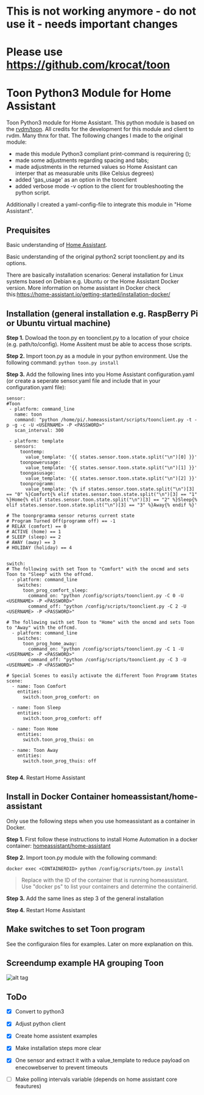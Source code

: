 ﻿# This is not working anymore - do not use it - needs important changes
# Please use https://github.com/krocat/toon


# Toon Python3 Module for Home Assistant
Toon Python3 module for Home Assistant. This python module is based on the [rvdm/toon](https://github.com/rvdm/toon). All credits for the development for this module and client to rvdm. Many thnx for that.
The following changes I made to the original module:
- made this module Python3 compliant print-command is requirering ();
- made some adjustments regarding spacing and tabs;
- made adjustments in the returned values so Home Assistant can interper that as measurable units (like Celsius degrees)
- added 'gas_usage' as an option in the toonclient
- added verbose mode -v option to the client for troubleshooting the python script.

Additionally I created a yaml-config-file to integrate this module in "Home Assistant".

## Prequisites
Basic understanding of [Home Assistant](https://homeAssistant.io).

Basic understanding of the original python2 script toonclient.py and its options.

There are basically installation scenarios: General installation for Linux systems based on Debian e.g. Ubuntu or the Home Assistant Docker version. More information on home assistant in Docker check this:https://home-assistant.io/getting-started/installation-docker/

## Installation (general installation e.g. RaspBerry Pi or Ubuntu virtual machine)
**Step 1.** Dowload the toon.py en toonclient.py to a location of your choice (e.g. path/to/config). Home Assitent must be able to access those scripts.

**Step 2.** Import toon.py as a module in your python environment. Use the following command: ```python toon.py install```

**Step 3.** Add the following lines into you Home Assistant configuration.yaml (or create a seperate sensor.yaml file and include that in your configuration.yaml file):

```
sensor:
#Toon
 - platform: command_line
   name: toon
   command: "python /home/pi/.homeassistant/scripts/toonclient.py -t -p -g -c -U <USERNAME> -P <PASSWORD>"
   scan_interval: 300

 - platform: template
   sensors:
     toontemp:
       value_template: '{{ states.sensor.toon.state.split("\n")[0] }}'
     toonpowerusage:
       value_template: '{{ states.sensor.toon.state.split("\n")[1] }}'
     toongasusage:
       value_template: '{{ states.sensor.toon.state.split("\n")[2] }}'
     toonprogramm:
       value_template: '{% if states.sensor.toon.state.split("\n")[3] == "0" %}Comfort{% elif states.sensor.toon.state.split("\n")[3] == "1" %}Home{% elif states.sensor.toon.state.split("\n")[3] == "2" %}Sleep{% elif states.sensor.toon.state.split("\n")[3] == "3" %}Away{% endif %}'

# The toonprgramma sensor returns current state
# Program Turned Off(programm off) == -1
# RELAX (comfort) == 0
# ACTIVE (home) == 1
# SLEEP (sleep) == 2
# AWAY (away) == 3
# HOLIDAY (holiday) == 4


switch:    
# The following swith set Toon to "Comfort" with the oncmd and sets Toon to "Sleep" with the offcmd.
  - platform: command_line
    switches:
      toon_prog_comfort_sleep:
        command_on: "python /config/scripts/toonclient.py -C 0 -U <USERNAME> -P <PASSWORD>"
        command_off: "python /config/scripts/toonclient.py -C 2 -U <USERNAME> -P <PASSWORD>"

# The following swith set Toon to "Home" with the oncmd and sets Toon to "Away" with the offcmd.      
  - platform: command_line
    switches:
      toon_prog_home_away:
        command_on: "python /config/scripts/toonclient.py -C 1 -U <USERNAME> -P <PASSWORD>"
        command_off: "python /config/scripts/toonclient.py -C 3 -U <USERNAME> -P <PASSWORD>"
       
# Special Scenes to easily activate the different Toon Programm States
scene:
  - name: Toon Comfort
    entities:
      switch.toon_prog_comfort: on

  - name: Toon Sleep
    entities:
      switch.toon_prog_comfort: off

  - name: Toon Home
    entities:
      switch.toon_prog_thuis: on

  - name: Toon Away
    entities:
      switch.toon_prog_thuis: off
       
```
**Step 4.** Restart Home Assistant



## Install in Docker Container homeassistant/home-assistant 
Only use the following steps when you use homeassistant as a container in Docker.


**Step 1.** First follow these instructions to install Home Automation in a docker container: [homeassistant/home-assistant](https://github.com/home-assistant/home-assistant)

**Step 2.** Import toon.py module with the following command:

```
docker exec <CONTAINERDID> python /config/scripts/toon.py install
```
> Replace <CONTAINERID> with the ID of the container that is running homeassistant. Use "docker ps" to list your containers and determine the containerid.

**Step 3.** Add the same lines as step 3 of the general installation

**Step 4.** Restart Home Assistant

## Make switches to set Toon program
See the configuraion files for examples. Later on more explanation on this.

## Screendump example HA grouping Toon
![alt tag](https://github.com/opdoffer/toon-homeassistant/blob/master/screen_dump_toon.png)

## ToDo
- [x] Convert to python3
- [x] Adjust python client
- [x] Create home assistent examples
- [x] Make installation steps more clear
- [X] One sensor and extract it with a value_template to reduce payload on enecowebserver to prevent timeouts
- [ ] Make polling intervals variable (depends on home assistant core feautures)


